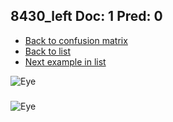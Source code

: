 ## 8430_left Doc: 1 Pred: 0
- [Back to confusion matrix](https://github.com/juliandewit/kaggle_retinopathy/blob/master/matrix.md)
- [Back to list](https://github.com/juliandewit/kaggle_retinopathy/blob/master/lists/10/list.md)
- [Next example in list](https://github.com/juliandewit/kaggle_retinopathy/blob/master/lists/10/84/844_right.md)

![Eye](https://retinopaty.blob.core.windows.net/size1024/8430_left_1.jpeg)

### 

![Eye]()
